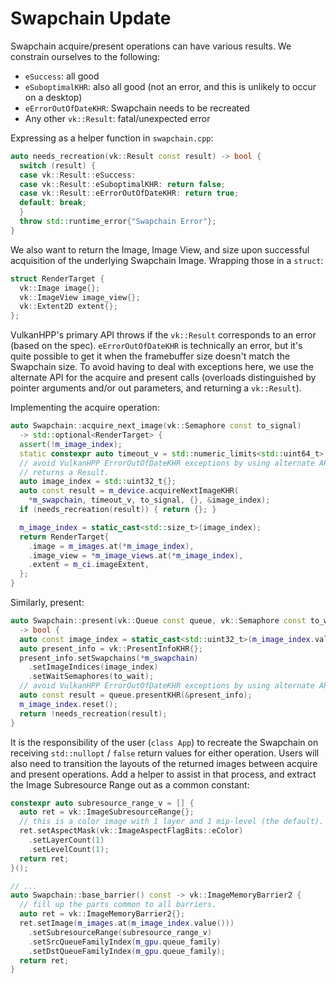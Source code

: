 # Swapchain Update

Swapchain acquire/present operations can have various results. We constrain ourselves to the following:

- `eSuccess`: all good
- `eSuboptimalKHR`: also all good (not an error, and this is unlikely to occur on a desktop)
- `eErrorOutOfDateKHR`: Swapchain needs to be recreated
- Any other `vk::Result`: fatal/unexpected error

Expressing as a helper function in `swapchain.cpp`:

```cpp
auto needs_recreation(vk::Result const result) -> bool {
  switch (result) {
  case vk::Result::eSuccess:
  case vk::Result::eSuboptimalKHR: return false;
  case vk::Result::eErrorOutOfDateKHR: return true;
  default: break;
  }
  throw std::runtime_error{"Swapchain Error"};
}
```

We also want to return the Image, Image View, and size upon successful acquisition of the underlying Swapchain Image. Wrapping those in a `struct`:

```cpp
struct RenderTarget {
  vk::Image image{};
  vk::ImageView image_view{};
  vk::Extent2D extent{};
};
```

VulkanHPP's primary API throws if the `vk::Result` corresponds to an error (based on the spec). `eErrorOutOfDateKHR` is technically an error, but it's quite possible to get it when the framebuffer size doesn't match the Swapchain size. To avoid having to deal with exceptions here, we use the alternate API for the acquire and present calls (overloads distinguished by pointer arguments and/or out parameters, and returning a `vk::Result`).

Implementing the acquire operation:

```cpp
auto Swapchain::acquire_next_image(vk::Semaphore const to_signal)
  -> std::optional<RenderTarget> {
  assert(!m_image_index);
  static constexpr auto timeout_v = std::numeric_limits<std::uint64_t>::max();
  // avoid VulkanHPP ErrorOutOfDateKHR exceptions by using alternate API that
  // returns a Result.
  auto image_index = std::uint32_t{};
  auto const result = m_device.acquireNextImageKHR(
    *m_swapchain, timeout_v, to_signal, {}, &image_index);
  if (needs_recreation(result)) { return {}; }

  m_image_index = static_cast<std::size_t>(image_index);
  return RenderTarget{
    .image = m_images.at(*m_image_index),
    .image_view = *m_image_views.at(*m_image_index),
    .extent = m_ci.imageExtent,
  };
}
```

Similarly, present:

```cpp
auto Swapchain::present(vk::Queue const queue, vk::Semaphore const to_wait)
  -> bool {
  auto const image_index = static_cast<std::uint32_t>(m_image_index.value());
  auto present_info = vk::PresentInfoKHR{};
  present_info.setSwapchains(*m_swapchain)
    .setImageIndices(image_index)
    .setWaitSemaphores(to_wait);
  // avoid VulkanHPP ErrorOutOfDateKHR exceptions by using alternate API.
  auto const result = queue.presentKHR(&present_info);
  m_image_index.reset();
  return !needs_recreation(result);
}
```

It is the responsibility of the user (`class App`) to recreate the Swapchain on receiving `std::nullopt` / `false` return values for either operation. Users will also need to transition the layouts of the returned images between acquire and present operations. Add a helper to assist in that process, and extract the Image Subresource Range out as a common constant:

```cpp
constexpr auto subresource_range_v = [] {
  auto ret = vk::ImageSubresourceRange{};
  // this is a color image with 1 layer and 1 mip-level (the default).
  ret.setAspectMask(vk::ImageAspectFlagBits::eColor)
    .setLayerCount(1)
    .setLevelCount(1);
  return ret;
}();

// ...
auto Swapchain::base_barrier() const -> vk::ImageMemoryBarrier2 {
  // fill up the parts common to all barriers.
  auto ret = vk::ImageMemoryBarrier2{};
  ret.setImage(m_images.at(m_image_index.value()))
    .setSubresourceRange(subresource_range_v)
    .setSrcQueueFamilyIndex(m_gpu.queue_family)
    .setDstQueueFamilyIndex(m_gpu.queue_family);
  return ret;
}
```
